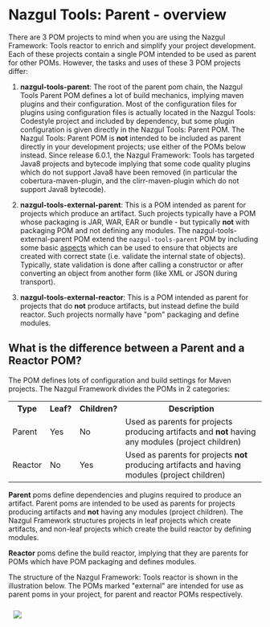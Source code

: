 # Nazgul Tools: Parent - overview

There are 3 POM projects to mind when you are using the Nazgul Framework: Tools reactor to enrich
and simplify your project development. Each of these projects contain a single POM intended to
be used as parent for other POMs. However, the tasks and uses of these 3 POM projects differ:

1. **nazgul-tools-parent**: The root of the parent pom chain, the Nazgul Tools Parent POM defines
   a lot of build mechanics, implying maven plugins and their configuration. Most of the configuration
   files for plugins using configuration files is actually located in the Nazgul Tools: Codestyle
   project and included by dependency, but some plugin configuration is given directly in the
   Nazgul Tools: Parent POM. The Nazgul Tools: Parent POM is **not** intended to be included as
   parent directly in your development projects; use either of the POMs below instead.
   Since release 6.0.1, the Nazgul Framework: Tools has targeted Java8 projects and bytecode implying that
   some code quality plugins which do not support Java8 have been removed (in particular the cobertura-maven-plugin,
   and the clirr-maven-plugin which do not support Java8 bytecode).

2. **nazgul-tools-external-parent**: This is a POM intended as parent for projects
   which produce an artifact. Such projects typically have a POM whose packaging is JAR, WAR, EAR
   or bundle - but typically **not** with packaging POM and not defining any modules.
   The nazgul-tools-external-parent POM extend the `nazgul-tools-parent` POM by including some basic
   <a href="http://en.wikipedia.org/wiki/Aspect-oriented_programming">aspects</a> which can be
   used to ensure that objects are created with correct state (i.e. validate the internal state
   of objects). Typically, state validation is done after calling a constructor or after converting
   an object from another form (like XML or JSON during transport).

3.  **nazgul-tools-external-reactor**: This is a POM intended as parent for projects that do
    **not** produce artifacts, but instead define the build reactor. Such projects normally have
    "pom" packaging and define modules.

## What is the difference between a Parent and a Reactor POM?

The POM defines lots of configuration and build settings for Maven projects.
The Nazgul Framework divides the POMs in 2 categories:

<table>
    <tr>
        <th>Type</th>
        <th>Leaf?</th>
        <th>Children?</th>
        <th>Description</th>
    </tr>
    <tr>
        <td>Parent</td>
        <td>Yes</td>
        <td>No</td>
        <td>Used as parents for projects producing artifacts and <b>not</b> having any modules (project children)</td>
    </tr>
    <tr>
        <td>Reactor</td>
        <td>No</td>
        <td>Yes</td>
        <td>Used as parents for projects <b>not</b> producing artifacts and having modules (project children)</td>
    </tr>
</table>

**Parent** poms define dependencies and plugins required to produce an artifact.
Parent poms are intended to be used as parents for projects producing artifacts and **not** having
any modules (project children). The Nazgul Framework structures projects in leaf projects
which create artifacts, and non-leaf projects which create the build reactor by defining modules.

**Reactor** poms define the build reactor, implying that they are parents for POMs which have
POM packaging and defines modules.

The structure of the Nazgul Framework: Tools reactor is shown in the illustration below.
The POMs marked "external" are intended for use as parent poms in your project, for parent
and reactor POMs respectively.

<img src="images/plantuml/nazgul_tools.png" style="margin:10px;" />